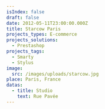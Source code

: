 ```yaml
---
isIndex: false
draft: false
date: 2012-05-11T23:00:00.000Z
title: Starcow Paris
projects_types: E-commerce
projects_solutions:
  - Prestashop
projects_tags:
  - Smarty
  - Stylus
image:
  src: /images/uploads/starcow.jpg
place: Paris, France
datas:
  - title: Studio
    text: Rue Pavée
---
```

